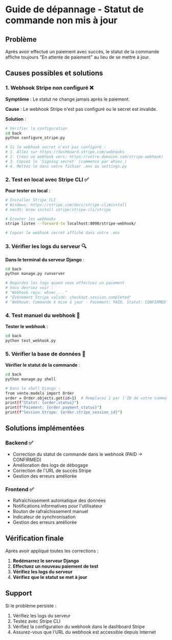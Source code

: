 # Guide de dépannage - Statut de commande non mis à jour

## Problème
Après avoir effectué un paiement avec succès, le statut de la commande affiche toujours "En attente de paiement" au lieu de se mettre à jour.

## Causes possibles et solutions

### 1. Webhook Stripe non configuré ❌

**Symptôme** : Le statut ne change jamais après le paiement.

**Cause** : Le webhook Stripe n'est pas configuré ou le secret est invalide.

**Solution** :
```bash
# Vérifier la configuration
cd back
python configure_stripe.py

# Si le webhook secret n'est pas configuré :
# 1. Allez sur https://dashboard.stripe.com/webhooks
# 2. Créez un webhook vers: https://votre-domaine.com/stripe-webhook/
# 3. Copiez le 'Signing secret' (commence par whsec_)
# 4. Mettez-le dans votre fichier .env ou settings.py
```

### 2. Test en local avec Stripe CLI ✅

**Pour tester en local** :
```bash
# Installer Stripe CLI
# Windows: https://stripe.com/docs/stripe-cli#install
# macOS: brew install stripe/stripe-cli/stripe

# Écouter les webhooks
stripe listen --forward-to localhost:8000/stripe-webhook/

# Copier le webhook secret affiché dans votre .env
```

### 3. Vérifier les logs du serveur 🔍

**Dans le terminal du serveur Django** :
```bash
cd back
python manage.py runserver

# Regardez les logs quand vous effectuez un paiement
# Vous devriez voir :
# "Webhook reçu: whsec_..."
# "Événement Stripe validé: checkout.session.completed"
# "Webhook: Commande X mise à jour - Paiement: PAID, Statut: CONFIRMED"
```

### 4. Test manuel du webhook 🧪

**Tester le webhook** :
```bash
cd back
python test_webhook.py
```

### 5. Vérifier la base de données 💾

**Vérifier le statut de la commande** :
```bash
cd back
python manage.py shell

# Dans le shell Django :
from vente.models import Order
order = Order.objects.get(id=1)  # Remplacez 1 par l'ID de votre commande
print(f"Statut: {order.status}")
print(f"Paiement: {order.payment_status}")
print(f"Session Stripe: {order.stripe_session_id}")
```

## Solutions implémentées

### Backend ✅
- Correction du statut de commande dans le webhook (PAID → CONFIRMED)
- Amélioration des logs de débogage
- Correction de l'URL de succès Stripe
- Gestion des erreurs améliorée

### Frontend ✅
- Rafraîchissement automatique des données
- Notifications informatives pour l'utilisateur
- Bouton de rafraîchissement manuel
- Indicateur de synchronisation
- Gestion des erreurs améliorée

## Vérification finale

Après avoir appliqué toutes les corrections :

1. **Redémarrez le serveur Django**
2. **Effectuez un nouveau paiement de test**
3. **Vérifiez les logs du serveur**
4. **Vérifiez que le statut se met à jour**

## Support

Si le problème persiste :
1. Vérifiez les logs du serveur
2. Testez avec Stripe CLI
3. Vérifiez la configuration du webhook dans le dashboard Stripe
4. Assurez-vous que l'URL du webhook est accessible depuis Internet
